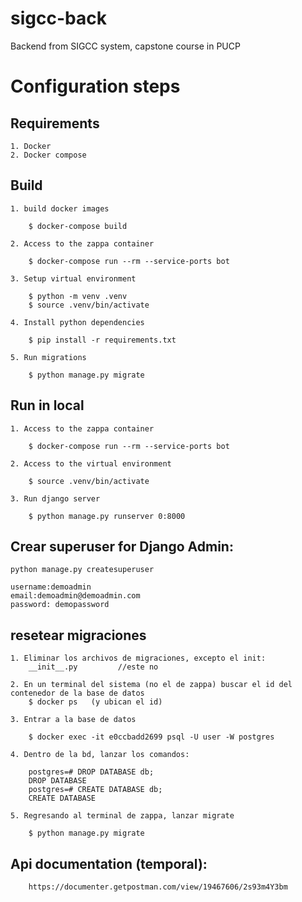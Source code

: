 # sigcc-back
Backend from SIGCC system, capstone course in PUCP

# Configuration steps

## Requirements

    1. Docker
    2. Docker compose

## Build

    1. build docker images

        $ docker-compose build

    2. Access to the zappa container

        $ docker-compose run --rm --service-ports bot

    3. Setup virtual environment

        $ python -m venv .venv
        $ source .venv/bin/activate

    4. Install python dependencies

        $ pip install -r requirements.txt

    5. Run migrations

        $ python manage.py migrate

## Run in local

    1. Access to the zappa container

        $ docker-compose run --rm --service-ports bot

    2. Access to the virtual environment

        $ source .venv/bin/activate

    3. Run django server

        $ python manage.py runserver 0:8000


## Crear superuser for Django Admin:

    python manage.py createsuperuser

    username:demoadmin
    email:demoadmin@demoadmin.com
    password: demopassword


## resetear migraciones

    1. Eliminar los archivos de migraciones, excepto el init:
        __init__.py         //este no        

    2. En un terminal del sistema (no el de zappa) buscar el id del contenedor de la base de datos
        $ docker ps   (y ubican el id)

    3. Entrar a la base de datos

        $ docker exec -it e0ccbadd2699 psql -U user -W postgres

    4. Dentro de la bd, lanzar los comandos:

        postgres=# DROP DATABASE db;
        DROP DATABASE
        postgres=# CREATE DATABASE db;
        CREATE DATABASE

    5. Regresando al terminal de zappa, lanzar migrate

        $ python manage.py migrate

## Api documentation (temporal):
        https://documenter.getpostman.com/view/19467606/2s93m4Y3bm

